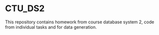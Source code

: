 # CTU_DS2
This repository contains homework from course database system 2, code from individual tasks and for data generation.
